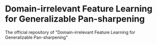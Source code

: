 # Domain-irrelevant Feature Learning for Generalizable Pan-sharpening
The official repository of "Domain-irrelevant Feature Learning for Generalizable Pan-sharpening"
